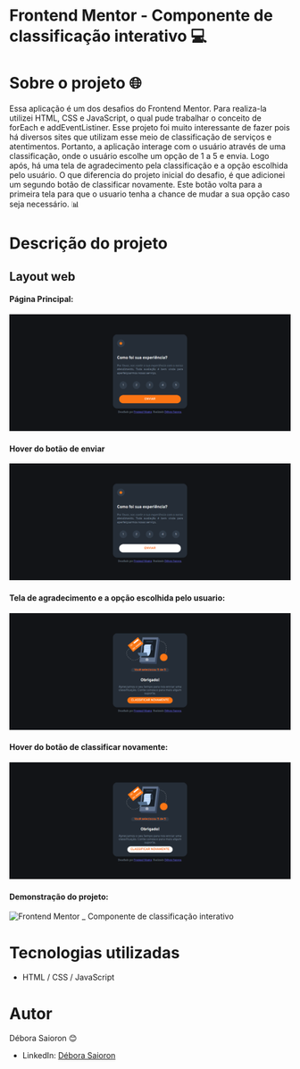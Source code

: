 # Frontend Mentor - Componente de classificação interativo 💻

# Sobre o projeto 🌐

Essa aplicação é um dos desafios do Frontend Mentor. Para realiza-la utilizei HTML, CSS e JavaScript, o qual pude trabalhar o conceito de forEach e addEventListiner. 
Esse projeto foi muito interessante de fazer pois há diversos sites que utilizam esse meio de classificação de serviços e atentimentos. Portanto, a aplicação interage com o usuário através de uma classificação, onde o usuário escolhe um opção de 1 a 5 e envia. Logo após, há uma tela de agradecimento pela classificação e a opção escolhida pelo usuário. O que diferencia do projeto inicial do desafio, é que adicionei um segundo botão de classificar novamente. Este botão volta para a primeira tela para que o usuario tenha a chance de mudar a sua opção caso seja necessário. 📊

# Descrição do projeto

## Layout web
#### Página Principal:

![Web index](https://github.com/saiorond/componente-classificacao/blob/main/Imagens%20projeto%20finalizado/screencapture-componente-classificacao-vercel-app-2022-08-24-21_59_08.png)

#### Hover do botão de enviar

![Web required](https://github.com/saiorond/componente-classificacao/blob/main/Imagens%20projeto%20finalizado/screencapture-componente-classificacao-vercel-app-2022-08-24-21_59_14.png)

#### Tela de agradecimento e a opção escolhida pelo usuario:

![Web required](https://github.com/saiorond/componente-classificacao/blob/main/Imagens%20projeto%20finalizado/screencapture-componente-classificacao-vercel-app-2022-08-24-21_59_29.png)

#### Hover do botão de classificar novamente:

![Web required](https://github.com/saiorond/componente-classificacao/blob/main/Imagens%20projeto%20finalizado/screencapture-componente-classificacao-vercel-app-2022-08-24-21_59_33.png)

#### Demonstração do projeto:

![Frontend Mentor _ Componente de classificação interativo](https://user-images.githubusercontent.com/98855004/186794236-f2374475-b0d1-424b-8eb2-161068043194.gif)

# Tecnologias utilizadas

- HTML / CSS / JavaScript

# Autor

Débora Saioron 😊

- LinkedIn: [Débora Saioron](https://www.linkedin.com/in/d%C3%A9bora-saioron-2644b81ab/)
